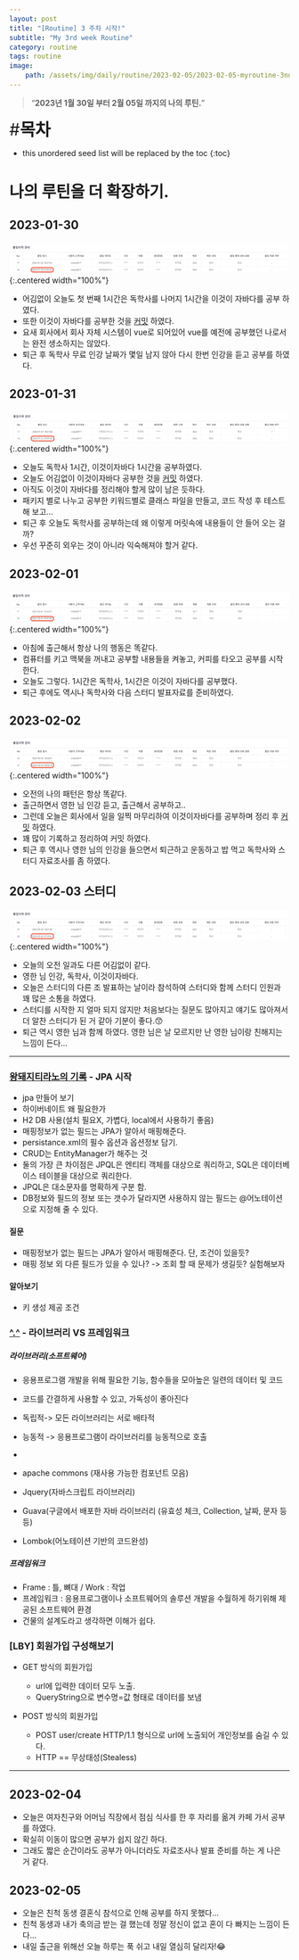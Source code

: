 ```yaml
---
layout: post
title: "[Routine] 3 주차 시작!"
subtitle: "My 3rd week Routine"
category: routine
tags: routine
image:
    path: /assets/img/daily/routine/2023-02-05/2023-02-05-myroutine-3nd.png
---
```


> “**2023년 1월 30일 부터 2월 05일 까지의 나의 루틴.**”

<span style="font-size:30px;">\#**목차**</span>
* this unordered seed list will be replaced by the toc
{:toc}

# 나의 루틴을 더 확장하기.

## 2023-01-30
![2023-01-30](/assets/img/daily/routine/2023-02-05/2023-01-30_myroutine.png){:.centered width="100%"}
- 어김없이 오늘도 첫 번째 1시간은 독학사를 나머지 1시간을 이것이 자바다를 공부 하였다.
- 또한 이것이 자바다를 공부한 것을 [커밋](https://github.com/thisiswoo/thisisjava/commit/879381597005e16024fcafde1939b9bca573f705) 하였다.
- 요새 회사에서 회사 자체 시스템이 vue로 되어있어 vue를 예전에 공부했던 나로서는 완전 생소하지는 않았다.
- 퇴근 후 독학사 무료 인강 날짜가 몇일 남지 않아 다시 한번 인강을 듣고 공부를 하였다.

## 2023-01-31
![2023-01-31](/assets/img/daily/routine/2023-02-05/2023-01-31_myroutine.png){:.centered width="100%"}
- 오늘도 독학사 1시간, 이것이자바다 1시간을 공부하였다.
- 오늘도 어김없이 이것이자바다 공부한 것을 [커밋](https://github.com/thisiswoo/thisisjava/commit/f239cbeb0252e70c862bd2acb2f51b56f758e751) 하였다.
- 아직도 이것이 자바다를 정리해야 할게 많이 남은 듯하다. 
- 패키지 별로 나누고 공부한 키워드별로 클래스 파일을 만들고, 코드 작성 후 테스트해 보고...
- 퇴근 후 오늘도 독학사를 공부하는데 왜 이렇게 머릿속에 내용들이 안 들어 오는 걸까?
- 우선 꾸준히 외우는 것이 아니라 익숙해져야 할거 같다.

## 2023-02-01
![2023-02-01](/assets/img/daily/routine/2023-02-05/2023-02-01_myroutine.png){:.centered width="100%"}
- 아침에 출근해서 항상 나의 행동은 똑같다.
- 컴퓨터를 키고 맥북을 꺼내고 공부할 내용들을 켜놓고, 커피를 타오고 공부를 시작한다.
- 오늘도 그렇다. 1시간은 독학사, 1시간은 이것이 자바다를 공부했다.
- 퇴근 후에도 역시나 독학사와 다음 스터디 발표자료를 준비하였다.

## 2023-02-02
![2023-02-02](/assets/img/daily/routine/2023-02-05/2023-02-02_myroutine.png){:.centered width="100%"}
- 오전의 나의 패턴은 항상 똑같다.
- 출근하면서 영한 님 인강 듣고, 출근해서 공부하고..
- 그런데 오늘은 회사에서 일을 일찍 마무리하여 이것이자바다를 공부하며 정리 후 [커밋](https://github.com/thisiswoo/thisisjava/commit/bdab93d2ef1e5a8df6991f755e5ec3af4606887c) 하였다.
- 꽤 많이 기록하고 정리하여 커밋 하였다.
- 퇴근 후 역시나 영한 님의 인강을 들으면서 퇴근하고 운동하고 밥 먹고 독학사와 스터디 자료조사를 좀 하였다.

## 2023-02-03 스터디
![2023-02-03](/assets/img/daily/routine/2023-02-05/2023-02-03_myroutine.png){:.centered width="100%"}
- 오늘의 오전 일과도 다른 어김없이 같다.
- 영한 님 인강, 독학사, 이것이자바다.
- 오늘은 스터디의 다른 조 발표하는 날이라 참석하여 스터디와 함께 스터디 인원과 꽤 많은 소통을 하였다.
- 스터디를 시작한 지 얼마 되지 않지만 처음보다는 질문도 많아지고 얘기도 많아져서 더 알찬 스터디가 된 거 같아 기분이 좋다.😙 
- 퇴근 역시 영한 님과 함께 하였다. 영한 님은 날 모르지만 난 영한 님이랑 친해지는 느낌이 든다...

***

### [왕돼지티라노의 기록](https://blog.naver.com/rnaqk11/222998259592) - JPA 시작
- jpa 만들어 보기
- 하이버네이트 왜 필요한가
- H2 DB 사용(설치 필요X, 가볍다, local에서 사용하기 좋음)
- 매핑정보가 없는 필드는 JPA가 알아서 매핑해준다.
- persistance.xml의 필수 옵션과 옵션정보 담기.
- CRUD는 EntityManager가 해주는 것
- 둘의 가장 큰 차이점은 JPQL은 엔티티 객체를 대상으로 쿼리하고, SQL은 데이터베이스 테이블을 대상으로 쿼리한다.
- JPQL은 대소문자를 명확하게 구분 함.
- DB정보와 필드의 정보 또는 갯수가 달라지면 사용하지 않는 필드는 @어노테이션으로 지정해 줄 수 있다.

#### 질문
- 매핑정보가 없는 필드는 JPA가 알아서 매핑해준다. 단, 조건이 있을듯?
- 매핑 정보 외 다른 필드가 있을 수 있나? -> 조회 할 때 문제가 생길듯? 실험해보자

#### 알아보기
- 키 생성 제공 조건

### [&#94;.&#94;](https://blog.naver.com/majo119) - 라이브러리 VS 프레임워크

##### 라이브러리(소프트웨어)
- 응용프로그램 개발을 위해 필요한 기능, 함수들을 모아높은 일련의 데이터 및 코드
- 코드를 간결하게 사용할 수 있고, 가독성이 좋아진다

- 독립적-> 모든 라이브러리는 서로 배타적
- 능동적 -> 응용프로그램이 라이브러리를 능동적으로 호출
- 
- apache commons (재사용 가능한 컴포넌트 모음)
- Jquery(자바스크립트 라이브러리)
- Guava(구글에서 배포한 자바 라이브러리 (유효성 체크, Collection, 날짜, 문자 등등)
- Lombok(어노테이션 기반의 코드완성)

##### 프레임워크
- Frame : 틀, 뼈대 / Work : 작업
- 프레임워크 : 응용프로그램이나 소프트웨어의 솔루션 개발을 수월하게 하기위해 제공된 소프트웨어 환경
- 건물의 설계도라고 생각하면 이해가 쉽다.

### [LBY] 회원가입 구성해보기
- GET 방식의 회원가입
  - url에 입력한 데이터 모두 노출.
  - QueryString으로 변수명=값 형태로 데이터를 보냄

- POST 방식의 회원가입
  - POST user/create HTTP/1.1 형식으로 url에 노출되어 개인정보를 숨길 수 있다.
  - HTTP == 무상태성(Stealess)

***

## 2023-02-04
- 오늘은 여자친구와 어머님 직장에서 점심 식사를 한 후 자리를 옮겨 카페 가서 공부를 하였다.
- 확실히 이동이 많으면 공부가 쉽지 않긴 하다.
- 그래도 짧은 순간이라도 공부가 아니더라도 자료조사나 발표 준비를 하는 게 나은 거 같다.

## 2023-02-05
- 오늘은 친척 동생 결혼식 참석으로 인해 공부를 하지 못했다...
- 친척 동생과 내가 축의금 받는 걸 했는데 정말 정신이 없고 혼이 다 빠지는 느낌이 든다...
- 내일 출근을 위해선 오늘 하루는 푹 쉬고 내일 열심히 달리자!😂

<!-- Links -->